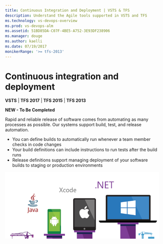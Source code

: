 ```yaml
---
title: Continuous Integration and Deployment | VSTS & TFS
description: Understand the Agile tools supported in VSTS and TFS 
ms.technology: vs-devops-overview 
ms.prod: vs-devops-alm
ms.assetid: 51BD85DA-C07F-4BE5-A752-3E93DF238906
ms.manager: douge
ms.author: kaelli
ms.date: 07/19/2017
monikerRange: '>= tfs-2013'
---
```




# Continuous integration and deployment  

**VSTS** | **TFS 2017** | **TFS 2015**  | **TFS 2013**

**NEW - To Be Completed**
 

Rapid and reliable release of software comes from automating as many processes as possible. Our systems support build, test, and release automation. 

- You can define builds to automatically run whenever a team member checks in code changes 
- Your build definitions can include instructions to run tests after the build runs 
- Release definitions support managing deployment of your software builds to staging or production environments 

![Multiple platform continuous integration](../_img/multi-platform.png) 

